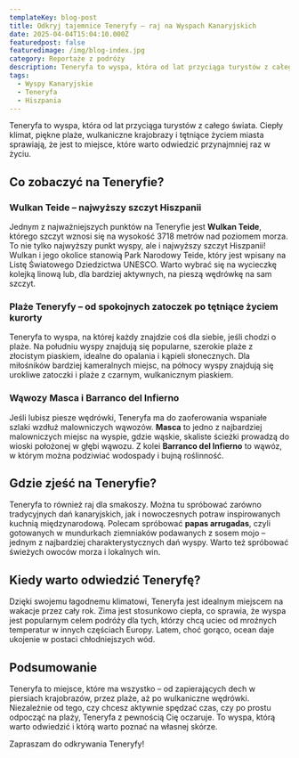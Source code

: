```yaml
---
templateKey: blog-post
title: Odkryj tajemnice Teneryfy – raj na Wyspach Kanaryjskich
date: 2025-04-04T15:04:10.000Z
featuredpost: false
featuredimage: /img/blog-index.jpg
category: Reportaże z podróży
description: Teneryfa to wyspa, która od lat przyciąga turystów z całego świata. Ciepły klimat, piękne plaże, wulkaniczne krajobrazy i tętniące życiem miasta sprawiają, że jest to miejsce, które warto odwiedzić przynajmniej raz w życiu.
tags:
  - Wyspy Kanaryjskie
  - Teneryfa
  - Hiszpania
---
```


Teneryfa to wyspa, która od lat przyciąga turystów z całego świata. Ciepły klimat, piękne plaże, wulkaniczne krajobrazy i tętniące życiem miasta sprawiają, że jest to miejsce, które warto odwiedzić przynajmniej raz w życiu.

## Co zobaczyć na Teneryfie?

### Wulkan Teide – najwyższy szczyt Hiszpanii

Jednym z najważniejszych punktów na Teneryfie jest **Wulkan Teide**, którego szczyt wznosi się na wysokość 3718 metrów nad poziomem morza. To nie tylko najwyższy punkt wyspy, ale i najwyższy szczyt Hiszpanii! Wulkan i jego okolice stanowią Park Narodowy Teide, który jest wpisany na Listę Światowego Dziedzictwa UNESCO. Warto wybrać się na wycieczkę kolejką linową lub, dla bardziej aktywnych, na pieszą wędrówkę na sam szczyt.

### Plaże Teneryfy – od spokojnych zatoczek po tętniące życiem kurorty

Teneryfa to wyspa, na której każdy znajdzie coś dla siebie, jeśli chodzi o plaże. Na południu wyspy znajdują się popularne, szerokie plaże z złocistym piaskiem, idealne do opalania i kąpieli słonecznych. Dla miłośników bardziej kameralnych miejsc, na północy wyspy znajdują się urokliwe zatoczki i plaże z czarnym, wulkanicznym piaskiem.

### Wąwozy Masca i Barranco del Infierno

Jeśli lubisz piesze wędrówki, Teneryfa ma do zaoferowania wspaniałe szlaki wzdłuż malowniczych wąwozów. **Masca** to jedno z najbardziej malowniczych miejsc na wyspie, gdzie wąskie, skaliste ścieżki prowadzą do wioski położonej w głębi wąwozu. Z kolei **Barranco del Infierno** to wąwóz, w którym można podziwiać wodospady i bujną roślinność.

## Gdzie zjeść na Teneryfie?

Teneryfa to również raj dla smakoszy. Można tu spróbować zarówno tradycyjnych dań kanaryjskich, jak i nowoczesnych potraw inspirowanych kuchnią międzynarodową. Polecam spróbować **papas arrugadas**, czyli gotowanych w mundurkach ziemniaków podawanych z sosem mojo – jednym z najbardziej charakterystycznych dań wyspy. Warto też spróbować świeżych owoców morza i lokalnych win.

## Kiedy warto odwiedzić Teneryfę?

Dzięki swojemu łagodnemu klimatowi, Teneryfa jest idealnym miejscem na wakacje przez cały rok. Zima jest stosunkowo ciepła, co sprawia, że wyspa jest popularnym celem podróży dla tych, którzy chcą uciec od mroźnych temperatur w innych częściach Europy. Latem, choć gorąco, ocean daje ukojenie w postaci chłodniejszych wód.

## Podsumowanie

Teneryfa to miejsce, które ma wszystko – od zapierających dech w piersiach krajobrazów, przez plaże, aż po wulkaniczne wędrówki. Niezależnie od tego, czy chcesz aktywnie spędzać czas, czy po prostu odpocząć na plaży, Teneryfa z pewnością Cię oczaruje. To wyspa, którą warto odwiedzić i którą warto poznać na własnej skórze.

Zapraszam do odkrywania Teneryfy!
